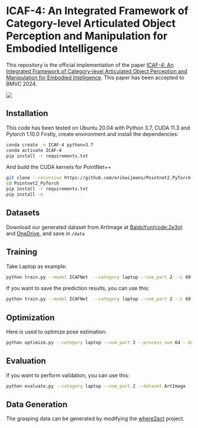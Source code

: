 # ICAF-4: An Integrated Framework of Category-level Articulated Object Perception and Manipulation for Embodied Intelligence
This repository is the official implementation of the paper [ICAF-4: An Integrated Framework of Category-level Articulated Object Perception and Manipulation for Embodied Intelligence](https://w.afbcs.cn/V5uaBm). This paper has been accepted to BMVC 2024.

![]([C:\Users\admin\Desktop\icaf-4.png](https://github.com/xwb0117/ICAF-4/blob/main/icaf-4.png))

## Installation
This code has been tested on Ubuntu 20.04 with Python 3.7, CUDA 11.3 and Pytorch 1.10.0 Firstly, create environment and install the dependencies:

```bash
conda create -n ICAF-4 python=3.7
conda activate ICAF-4
pip install -r requirements.txt
```
And build the CUDA kernels for PointNet++
```bash
git clone --recursive https://github.com/erikwijmans/Pointnet2_PyTorch
cd Pointnet2_PyTorch
pip install -r requirements.txt
pip install -e 
```

## Datasets
Download our generated dataset from ArtImage at [BaiduYun(code:2e3q)](https://pan.baidu.com/s/1mocuF02vKf7_YWFKaclgxw?pwd) and [OneDrive](https://onedrive.live.com/?cid=0CEC31BD19A86C5F&id=CEC31BD19A86C5F%21s618290dc5a61431fa6b3ced1732bde45&parId=root&o=OneUp), and save in ```/data```

## Training

Take Laptop as example:

```bash
python train.py --model ICAFNet  --category laptop --num_part 2 --L 60 --log_dir ICAF_laptop
```

If you want to save the prediction results, you can use this:

```bash
python train.py --model ICAFNet  --category laptop --num_part 2 --L 60 --log_dir ICAF_laptop --save_results True
```

## Optimization

Here is used to optimize pose estimation:

```bash
python optimize.py --category laptop --num_part 2 --process_num 64 --dataset ArtImage
```

## Evaluation

If you want to perform validation, you can use this:

```bash
python evaluate.py --category laptop --num_part 2 --dataset ArtImage
```

## Data Generation
The grasping data can be generated by modifying the [where2act](https://github.com/daerduoCarey/where2act) project.
